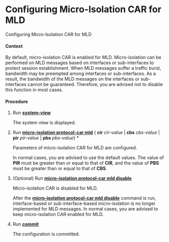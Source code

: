 Configuring Micro-Isolation CAR for MLD
=======================================

Configuring Micro-Isolation CAR for MLD

#### Context

By default, micro-isolation CAR is enabled for MLD. Micro-isolation can be performed on MLD messages based on interfaces or sub-interfaces to protect session establishment. When MLD messages suffer a traffic burst, bandwidth may be preempted among interfaces or sub-interfaces. As a result, the bandwidth of the MLD messages on the interfaces or sub-interfaces cannot be guaranteed. Therefore, you are advised not to disable this function in most cases.


#### Procedure

1. Run [**system-view**](cmdqueryname=system-view)
   
   
   
   The system view is displayed.
2. Run **[**micro-isolation protocol-car mld**](cmdqueryname=micro-isolation+protocol-car+mld)** { **cir** *cir-value* | **cbs** *cbs-value* | **pir** *pir-value* | **pbs** *pbs-value*} \*
   
   
   
   Parameters of micro-isolation CAR for MLD are configured.
   
   
   
   In normal cases, you are advised to use the default values. The value of **PIR** must be greater than or equal to that of **CIR**, and the value of **PBS** must be greater than or equal to that of **CBS**.
3. (Optional) Run [**micro-isolation protocol-car mld disable**](cmdqueryname=micro-isolation+protocol-car+mld+disable)
   
   
   
   Micro-isolation CAR is disabled for MLD.
   
   
   
   After the [**micro-isolation protocol-car mld disable**](cmdqueryname=micro-isolation+protocol-car+mld+disable) command is run, interface-based or sub-interface-based micro-isolation is no longer implemented for MLD messages. In normal cases, you are advised to keep micro-isolation CAR enabled for MLD.
4. Run [**commit**](cmdqueryname=commit)
   
   
   
   The configuration is committed.